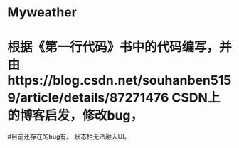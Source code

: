 # Myweather
# 根据《第一行代码》书中的代码编写，并由https://blog.csdn.net/souhanben5159/article/details/87271476 CSDN上的博客启发，修改bug，
#目前还存在的bug有。 状态栏无法融入UI。
